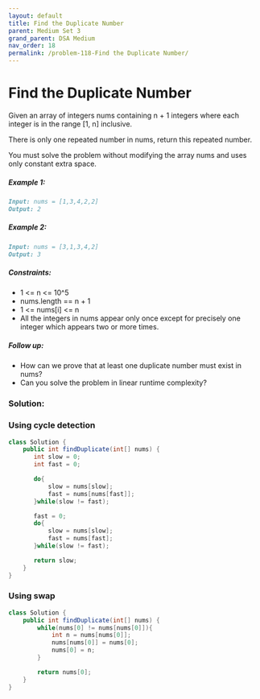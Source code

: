 ```yaml
---
layout: default
title: Find the Duplicate Number
parent: Medium Set 3
grand_parent: DSA Medium
nav_order: 18
permalink: /problem-118-Find the Duplicate Number/
---
```

# Find the Duplicate Number
Given an array of integers nums containing n + 1 integers where each integer is in the range [1, n] inclusive.

There is only one repeated number in nums, return this repeated number.

You must solve the problem without modifying the array nums and uses only constant extra space.

##### Example 1:
```markdown
Input: nums = [1,3,4,2,2]
Output: 2
```
##### Example 2:
```markdown
Input: nums = [3,1,3,4,2]
Output: 3
```
##### Constraints:
* 1 <= n <= 10^5
* nums.length == n + 1
* 1 <= nums[i] <= n
* All the integers in nums appear only once except for precisely one integer which appears two or more times.

##### Follow up:
* How can we prove that at least one duplicate number must exist in nums?
* Can you solve the problem in linear runtime complexity?

### Solution:
### Using cycle detection
```java
class Solution {
    public int findDuplicate(int[] nums) {
       int slow = 0;
       int fast = 0;

       do{
           slow = nums[slow];
           fast = nums[nums[fast]];
       }while(slow != fast); 

       fast = 0;
       do{
           slow = nums[slow];
           fast = nums[fast];
       }while(slow != fast);

       return slow;
    }
}
```

### Using swap
```java
class Solution {
    public int findDuplicate(int[] nums) {
        while(nums[0] != nums[nums[0]]){
            int n = nums[nums[0]];
            nums[nums[0]] = nums[0];
            nums[0] = n;
        }

        return nums[0];
    }
}
```